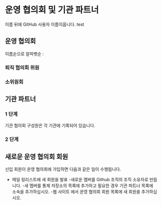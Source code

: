 # 운영 협의회 및 기관 파트너

이름 뒤에 GitHub 사용자 이름이옵니다.
test
## 운영 협의회

이름순으로 알파벳순 :


### 퇴직 협의회 위원


###  소위원회


## 기관 파트너

### 1 단계

기관 협의회 구성원은 각 기관에 기록되어 있습니다.


### 2 단계


## 새로운 운영 협의회 회원

신입 회원이 운영 협의회에 가입하면 다음과 같은 일이 수행됩니다.
- 메일 링리스트에 새 회원을 발표
-새로운 멤버를 Github 조직의 조직 소유자로 만듭니다.
-새 멤버를 통제 저장소의 목록에 추가하고 필요한 경우 기관 파트너 목록에 소속을 추가하십시오.
-웹 사이트 에서 운영 협의회 회원 목록에 새 회원을 추가하십시오.
